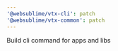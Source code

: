 ```yaml
---
'@websublime/vtx-cli': patch
'@websublime/vtx-common': patch
---
```


Build cli command for apps and libs
